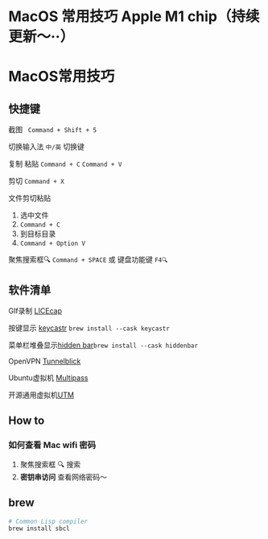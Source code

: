 # MacOS 常用技巧 Apple M1 chip（持续更新～··）


# MacOS常用技巧

## 快捷键

截图 ` Command + Shift + 5`

切换输入法 `中/英` 切换键

复制 粘贴 `Command + C` `Command + V`

剪切 `Command + X`

文件剪切粘贴

  1. 选中文件
  2. `Command + C`
  3. 到目标目录
  4. `Command + Option V`

聚焦搜索框🔍 `Command + SPACE` 或 键盘功能键 `F4🔍`

## 软件清单

GIf录制 [LICEcap](https://www.cockos.com/licecap/)

按键显示 [keycastr](https://github.com/keycastr/keycastr) `brew install --cask keycastr`

菜单栏堆叠显示[hidden bar](https://github.com/dwarvesf/hidden)`brew install --cask hiddenbar`

OpenVPN [Tunnelblick](https://tunnelblick.net/)

Ubuntu虚拟机 [Multipass](https://multipass.run/)

开源通用虚拟机[UTM](https://mac.getutm.app/)

## How to

### 如何查看 Mac wifi 密码

1. 聚焦搜索框 🔍 搜索
2. **密钥串访问** 查看网络密码～

## brew

```zsh
# Common Lisp compiler
brew install sbcl
```

